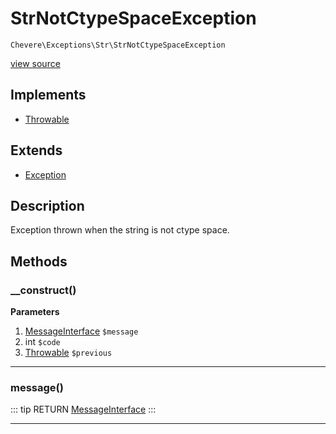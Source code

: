 # StrNotCtypeSpaceException

`Chevere\Exceptions\Str\StrNotCtypeSpaceException`

[view source](https://github.com/chevere/chevere/blob/master/exceptions/Str/StrNotCtypeSpaceException.php)

## Implements

- [Throwable](https://www.php.net/manual/class.throwable)
## Extends

- [Exception](../Core/Exception.md)

## Description

Exception thrown when the string is not ctype space.

## Methods

### __construct()

**Parameters**

1. [MessageInterface](../../Interfaces/Message/MessageInterface.md) `$message`
2. int `$code`
3. [Throwable](https://www.php.net/manual/class.throwable) `$previous`

---

### message()

::: tip RETURN
[MessageInterface](../../Interfaces/Message/MessageInterface.md)
:::


---

